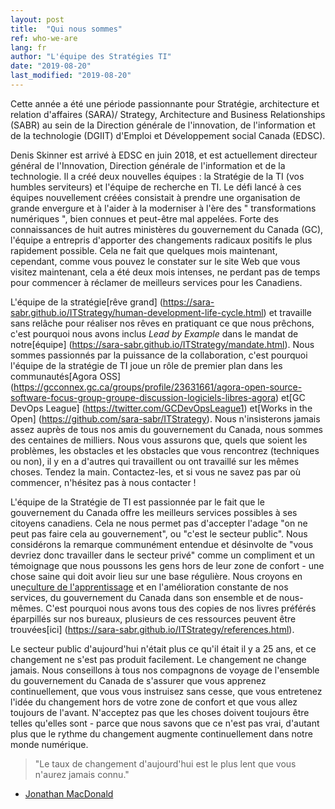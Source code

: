 ```yaml
---
layout: post
title:  "Qui nous sommes"
ref: who-we-are
lang: fr
author: "L'équipe des Stratégies TI"
date: "2019-08-20"
last_modified: "2019-08-20"
---
```

Cette année a été une période passionnante pour Stratégie, architecture et relation d'affaires (SARA)/ Strategy, Architecture and Business Relationships (SABR) au sein de la Direction générale de l'innovation, de l'information et de la technologie (DGIIT) d'Emploi et Développement social Canada (EDSC).

Denis Skinner est arrivé à EDSC en juin 2018, et est actuellement directeur général de l'Innovation, Direction générale de l'information et de la technologie. Il a créé deux nouvelles équipes : la Stratégie de la TI (vos humbles serviteurs) et l'équipe de recherche en TI.
Le défi lancé à ces équipes nouvellement créées consistait à prendre une organisation de grande envergure et à l'aider à la moderniser à l'ère des " transformations numériques ", bien connues et peut-être mal appelées.
Forte des connaissances de huit autres ministères du gouvernement du Canada (GC), l'équipe a entrepris d'apporter des changements radicaux positifs le plus rapidement possible.
Cela ne fait que quelques mois maintenant, cependant, comme vous pouvez le constater sur le site Web que vous visitez maintenant, cela a été deux mois intenses, ne perdant pas de temps pour commencer à réclamer de meilleurs services pour les Canadiens.

L'équipe de la stratégie[rêve grand] (https://sara-sabr.github.io/ITStrategy/human-development-life-cycle.html) et travaille sans relâche pour réaliser nos rêves en pratiquant ce que nous prêchons, c'est pourquoi nous avons inclus *Lead by Example* dans le mandat de notre[équipe] (https://sara-sabr.github.io/ITStrategy/mandate.html).
Nous sommes passionnés par la puissance de la collaboration, c'est pourquoi l'équipe de la stratégie de TI joue un rôle de premier plan dans les communautés[Agora OSS] (https://gcconnex.gc.ca/groups/profile/23631661/agora-open-source-software-focus-group-groupe-discussion-logiciels-libres-agora) et[GC DevOps League] (https://twitter.com/GCDevOpsLeague1) et[Works in the Open] (https://github.com/sara-sabr/ITStrategy).
Nous n'insisterons jamais assez auprès de tous nos amis du gouvernement du Canada, nous sommes des centaines de milliers.
Nous vous assurons que, quels que soient les problèmes, les obstacles et les obstacles que vous rencontrez (techniques ou non), il y en a d'autres qui travaillent ou ont travaillé sur les mêmes choses.
Tendez la main.
Contactez-les, et si vous ne savez pas par où commencer, n'hésitez pas à nous contacter !

L'équipe de la Stratégie de TI est passionnée par le fait que le gouvernement du Canada offre les meilleurs services possibles à ses citoyens canadiens.
Cela ne nous permet pas d'accepter l'adage "on ne peut pas faire cela au gouvernement", ou "c'est le secteur public".
Nous considérons la remarque communément entendue et désinvolte de "vous devriez donc travailler dans le secteur privé" comme un compliment et un témoignage que nous poussons les gens hors de leur zone de confort - une chose saine qui doit avoir lieu sur une base régulière.
Nous croyons en une[culture de l'apprentissage](https://sara-sabr.github.io/ITStrategy/enable-learning.html) et en l'amélioration constante de nos services, du gouvernement du Canada dans son ensemble et de nous-mêmes. C'est pourquoi nous avons tous des copies de nos livres préférés éparpillés sur nos bureaux, plusieurs de ces ressources peuvent être trouvées[ici] (https://sara-sabr.github.io/ITStrategy/references.html).

Le secteur public d'aujourd'hui n'était plus ce qu'il était il y a 25 ans, et ce changement ne s'est pas produit facilement.
Le changement ne change jamais.
Nous conseillons à tous nos compagnons de voyage de l'ensemble du gouvernement du Canada de s'assurer que vous apprenez continuellement, que vous vous instruisez sans cesse, que vous entretenez l'idée du changement hors de votre zone de confort et que vous allez toujours de l'avant. N'acceptez pas que les choses doivent toujours être telles qu'elles sont - parce que nous savons que ce n'est pas vrai, d'autant plus que le rythme du changement augmente continuellement dans notre monde numérique.

> "Le taux de changement d'aujourd'hui est le plus lent que vous n'aurez jamais connu."

- [Jonathan MacDonald](https://newmr.org/blog/the-rate-of-change-today-is-the-slowest-you-will-ever-experience/)
